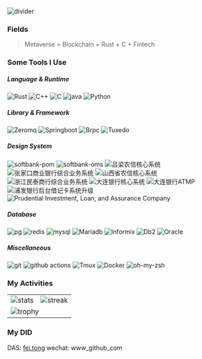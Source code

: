 <p align="center">
  <img src="https://readme-typing-svg.herokuapp.com?center=true&lines=Fly+to+the+Rust" alt="">
</p>

<img src="https://user-images.githubusercontent.com/73097560/115834477-dbab4500-a447-11eb-908a-139a6edaec5c.gif" alt="divider">

### Fields

> Metaverse = Blockchain + Rust + C + Fintech

### Some Tools I Use

<h5>Language & Runtime</h5>
<p>
  <img alt="Rust" src="https://img.shields.io/badge/-Rust-007ACC?style=flat-square&logo=Rust&logoColor=white" />
  <img alt="C++" src="https://img.shields.io/badge/-C++-4e2a8e?style=flat-square&logo=C++&logoColor=white" />
  <img alt="C" src="https://img.shields.io/badge/-C-7fd5ea?style=flat-square&logo=C&logoColor=white" />
  <img alt="java" src="https://img.shields.io/badge/-java-3776AB?style=flat-square&logo=java&logoColor=white" />
  <img alt="Python" src="https://img.shields.io/badge/-Python-45b8d8?style=flat-square&logo=Python&logoColor=white" />
</p>

<h5>Library & Framework</h5>
<p>
  <img alt="Zeromq" src="https://img.shields.io/badge/-Zeromq-45b8d8?style=flat-square&logo=zeromq&logoColor=white" />
  <img alt="Springboot" src="https://img.shields.io/badge/-springboot-0070f3?style=flat-square&logo=springboot&logoColor=white" />
  <img alt="Brpc" src="https://img.shields.io/badge/-Brpc-45b8d8?style=flat-square&logo=brpc&logoColor=white" />
  <img alt="Tuxedo" src="https://img.shields.io/badge/-Tuxedo-7fd5ea?style=flat-square&logo=Tuxedo&logoColor=white" />
</p>
<h5>Design System</h5>
<p>
  <img alt="softbank-pom" src="https://img.shields.io/badge/-softbankPom-0081cb?style=flat-square&logo=softbankPom&logoColor=white" />
  <img alt="softbank-oms" src="https://img.shields.io/badge/-softbankOms-757575?style=flat-square&logo=softbankOms&logoColor=white" />
  <img alt="吕梁农信核心系统" src="https://img.shields.io/badge/-吕梁农信核心系统-1bb91f?style=flat-square&logo=吕梁农信核心系统&logoColor=white" />
  <img alt="张家口商业银行综合业务系统" src="https://img.shields.io/badge/-张家口商业银行综合业务系统-c5d928?style=flat-square&logo=张家口商业银行综合业务系统&logoColor=white" />
  <img alt="山西省农信核心系统" src="https://img.shields.io/badge/-山西省农信核心系统-45b8d8?style=flat-square&logo=山西省农信核心系统&logoColor=white" />
  <img alt="浙江民泰商行综合业务系统" src="https://img.shields.io/badge/-浙江民泰商行综合业务系统-0070f3?style=flat-square&logo=浙江民泰商行综合业务系统&logoColor=white" />
  <img alt="大连银行核心系统" src="https://img.shields.io/badge/-大连银行核心系统-45b8d8?style=flat-square&logo=大连银行核心系统&logoColor=white" />
  <img alt="大连银行ATMP" src="https://img.shields.io/badge/-大连银行ATMP-007ACC?style=flat-square&logo=大连银行ATMP&logoColor=white" />
  <img alt="浦发银行后台借记卡系统升级" src="https://img.shields.io/badge/-浦发银行后台借记卡系统升级-4e2a8e?style=flat-square&logo=浦发银行后台借记卡系统升级&logoColor=white" />
  <img alt="Prudential Investment, Loan, and Assurance Company" src="https://img.shields.io/badge/-Prudential-7fd5ea?style=flat-square&logo=Prudential&logoColor=white" />
</p>

<h5>Database</h5>
<p>
  <img alt="pg" src="https://img.shields.io/badge/-PostgreSQL-4169e1?style=flat-square&logo=postgresql&logoColor=white" />
  <img alt="redis" src="https://img.shields.io/badge/-Redis-47a248?style=flat-square&logo=redis&logoColor=white" />
  <img alt="mysql" src="https://img.shields.io/badge/-Mysql-003B57?style=flat-square&logo=mysql&logoColor=white" />
  <img alt="Mariadb" src="https://img.shields.io/badge/-Mariadb-003B57?style=flat-square&logo=Mariadb&logoColor=white" />
  <img alt="Informix" src="https://img.shields.io/badge/-Informix-4e2a8e?style=flat-square&logo=Informix&logoColor=white" />
  <img alt="Db2" src="https://img.shields.io/badge/-Db2-1bb91f?style=flat-square&logo=db2&logoColor=white" />
  <img alt="Oracle" src="https://img.shields.io/badge/-Oracle-c5d928?style=flat-square&logo=Oracle&logoColor=white" />
</p>
<h5>Miscellaneous</h5>
<p>
  <img alt="git" src="https://img.shields.io/badge/-Git-F05032?style=flat-square&logo=git&logoColor=white" />
  <img alt="github actions"
    src="https://img.shields.io/badge/-Github_Actions-2088FF?style=flat-square&logo=github-actions&logoColor=white"
  <img alt="Docker" src="https://img.shields.io/badge/-Docker-46a2f1?style=flat-square&logo=docker&logoColor=white" />
  <img alt="Tmux" src="https://img.shields.io/badge/-Tmux-1bb91f?style=flat-square&logo=tmux&logoColor=white" />
   <img alt="Docker" src="https://img.shields.io/badge/-Docker-4169e1?style=flat-square&logo=Docker&logoColor=white" />
  <img alt="oh-my-zsh" src="https://img.shields.io/badge/-oh_my_zsh-c5d928?style=flat-square&logo=oh-my-zsh&logoColor=white" />
</p>

### My Activities

<table>
<tbody>
  <tr>
    <td>
      <img src="https://github-readme-stats.vercel.app/api?username=tongpipi&count_private=true&show_icons=true&theme=radical" alt="stats">
    </td>
    <td>
      <img src="https://github-readme-streak-stats.herokuapp.com?user=tongpipi&theme=radical&hide_border=true" alt="streak">
    </td>
  </tr>
  <tr>
    <td colspan="2">
      <img src="https://github-profile-trophy.vercel.app/?username=tongpipi&theme=radical&row=1" alt="trophy">
    </td>
  </tr>
</tbody>
</table>

### My DID
DAS: [fei.tong](https://fei.tong/)
wechat: www_github_com
